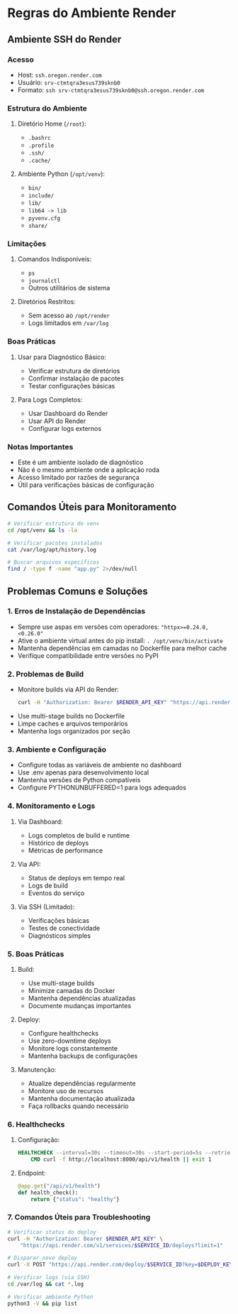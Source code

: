 # Regras do Ambiente Render

## Ambiente SSH do Render

### Acesso

- Host: `ssh.oregon.render.com`
- Usuário: `srv-ctmtqra3esus739sknb0`
- Formato: `ssh srv-ctmtqra3esus739sknb0@ssh.oregon.render.com`

### Estrutura do Ambiente

1. Diretório Home (`/root`):

   - `.bashrc`
   - `.profile`
   - `.ssh/`
   - `.cache/`

2. Ambiente Python (`/opt/venv`):
   - `bin/`
   - `include/`
   - `lib/`
   - `lib64 -> lib`
   - `pyvenv.cfg`
   - `share/`

### Limitações

1. Comandos Indisponíveis:

   - `ps`
   - `journalctl`
   - Outros utilitários de sistema

2. Diretórios Restritos:
   - Sem acesso ao `/opt/render`
   - Logs limitados em `/var/log`

### Boas Práticas

1. Usar para Diagnóstico Básico:

   - Verificar estrutura de diretórios
   - Confirmar instalação de pacotes
   - Testar configurações básicas

2. Para Logs Completos:
   - Usar Dashboard do Render
   - Usar API do Render
   - Configurar logs externos

### Notas Importantes

- Este é um ambiente isolado de diagnóstico
- Não é o mesmo ambiente onde a aplicação roda
- Acesso limitado por razões de segurança
- Útil para verificações básicas de configuração

## Comandos Úteis para Monitoramento

```bash
# Verificar estrutura do venv
cd /opt/venv && ls -la

# Verificar pacotes instalados
cat /var/log/apt/history.log

# Buscar arquivos específicos
find / -type f -name "app.py" 2>/dev/null
```

## Problemas Comuns e Soluções

### 1. Erros de Instalação de Dependências

- Sempre use aspas em versões com operadores: `"httpx>=0.24.0,<0.26.0"`
- Ative o ambiente virtual antes do pip install: `. /opt/venv/bin/activate`
- Mantenha dependências em camadas no Dockerfile para melhor cache
- Verifique compatibilidade entre versões no PyPI

### 2. Problemas de Build

- Monitore builds via API do Render:
  ```bash
  curl -H "Authorization: Bearer $RENDER_API_KEY" "https://api.render.com/v1/services/$SERVICE_ID/deploys"
  ```
- Use multi-stage builds no Dockerfile
- Limpe caches e arquivos temporários
- Mantenha logs organizados por seção

### 3. Ambiente e Configuração

- Configure todas as variáveis de ambiente no dashboard
- Use .env apenas para desenvolvimento local
- Mantenha versões de Python compatíveis
- Configure PYTHONUNBUFFERED=1 para logs adequados

### 4. Monitoramento e Logs

1. Via Dashboard:

   - Logs completos de build e runtime
   - Histórico de deploys
   - Métricas de performance

2. Via API:

   - Status de deploys em tempo real
   - Logs de build
   - Eventos do serviço

3. Via SSH (Limitado):
   - Verificações básicas
   - Testes de conectividade
   - Diagnósticos simples

### 5. Boas Práticas

1. Build:

   - Use multi-stage builds
   - Minimize camadas do Docker
   - Mantenha dependências atualizadas
   - Documente mudanças importantes

2. Deploy:

   - Configure healthchecks
   - Use zero-downtime deploys
   - Monitore logs constantemente
   - Mantenha backups de configurações

3. Manutenção:
   - Atualize dependências regularmente
   - Monitore uso de recursos
   - Mantenha documentação atualizada
   - Faça rollbacks quando necessário

### 6. Healthchecks

1. Configuração:

   ```dockerfile
   HEALTHCHECK --interval=30s --timeout=30s --start-period=5s --retries=3 \
       CMD curl -f http://localhost:8000/api/v1/health || exit 1
   ```

2. Endpoint:
   ```python
   @app.get("/api/v1/health")
   def health_check():
       return {"status": "healthy"}
   ```

### 7. Comandos Úteis para Troubleshooting

```bash
# Verificar status do deploy
curl -H "Authorization: Bearer $RENDER_API_KEY" \
    "https://api.render.com/v1/services/$SERVICE_ID/deploys?limit=1"

# Disparar novo deploy
curl -X POST "https://api.render.com/deploy/$SERVICE_ID?key=$DEPLOY_KEY"

# Verificar logs (via SSH)
cd /var/log && cat *.log

# Verificar ambiente Python
python3 -V && pip list
```
